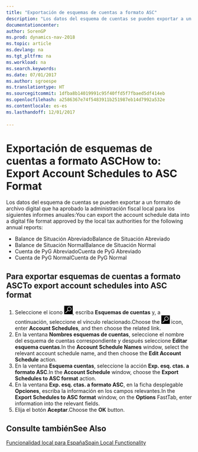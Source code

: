 ```yaml
---
title: "Exportación de esquemas de cuentas a formato ASC"
description: "Los datos del esquema de cuentas se pueden exportar a un formato de archivo digital que ha aprobado la administración fiscal local para algunos informes."
documentationcenter: 
author: SorenGP
ms.prod: dynamics-nav-2018
ms.topic: article
ms.devlang: na
ms.tgt_pltfrm: na
ms.workload: na
ms.search.keywords: 
ms.date: 07/01/2017
ms.author: sgroespe
ms.translationtype: HT
ms.sourcegitcommit: 1dfba8b14019991c95f40ffd5f7fbaed5df414eb
ms.openlocfilehash: a2586367e74f5483911b251987eb14d7992a532e
ms.contentlocale: es-es
ms.lasthandoff: 12/01/2017

---
```

# <a name="how-to-export-account-schedules-to-asc-format"></a><span data-ttu-id="ebc58-103">Exportación de esquemas de cuentas a formato ASC</span><span class="sxs-lookup"><span data-stu-id="ebc58-103">How to: Export Account Schedules to ASC Format</span></span>
<span data-ttu-id="ebc58-104">Los datos del esquema de cuentas se pueden exportar a un formato de archivo digital que ha aprobado la administración fiscal local para los siguientes informes anuales:</span><span class="sxs-lookup"><span data-stu-id="ebc58-104">You can export the account schedule data into a digital file format approved by the local tax authorities for the following annual reports:</span></span>  

- <span data-ttu-id="ebc58-105">Balance de Situación Abreviado</span><span class="sxs-lookup"><span data-stu-id="ebc58-105">Balance de Situación Abreviado</span></span>  
- <span data-ttu-id="ebc58-106">Balance de Situación Normal</span><span class="sxs-lookup"><span data-stu-id="ebc58-106">Balance de Situación Normal</span></span>  
- <span data-ttu-id="ebc58-107">Cuenta de PyG Abreviado</span><span class="sxs-lookup"><span data-stu-id="ebc58-107">Cuenta de PyG Abreviado</span></span>  
- <span data-ttu-id="ebc58-108">Cuenta de PyG Normal</span><span class="sxs-lookup"><span data-stu-id="ebc58-108">Cuenta de PyG Normal</span></span>  

## <a name="to-export-account-schedules-into-asc-format"></a><span data-ttu-id="ebc58-109">Para exportar esquemas de cuentas a formato ASC</span><span class="sxs-lookup"><span data-stu-id="ebc58-109">To export account schedules into ASC format</span></span>  

1.  <span data-ttu-id="ebc58-110">Seleccione el icono ![Buscar página o informe](../../media/ui-search/search_small.png "icono Buscar página o informe"), escriba **Esquemas de cuentas** y, a continuación, seleccione el vínculo relacionado.</span><span class="sxs-lookup"><span data-stu-id="ebc58-110">Choose the ![Search for Page or Report](../../media/ui-search/search_small.png "Search for Page or Report icon") icon, enter **Account Schedules**, and then choose the related link.</span></span>  
2.  <span data-ttu-id="ebc58-111">En la ventana **Nombres esquemas de cuentas**, seleccione el nombre del esquema de cuentas correspondiente y después seleccione **Editar esquema cuentas**.</span><span class="sxs-lookup"><span data-stu-id="ebc58-111">In the **Account Schedule Names** window, select the relevant account schedule name, and then choose the **Edit Account Schedule** action.</span></span>  
3.  <span data-ttu-id="ebc58-112">En la ventana **Esquema cuentas**, seleccione la acción **Exp. esq. ctas. a formato ASC**.</span><span class="sxs-lookup"><span data-stu-id="ebc58-112">In the **Account Schedule** window, choose the **Export Schedules to ASC format** action.</span></span>  
4.  <span data-ttu-id="ebc58-113">En la ventana **Exp. esq. ctas. a formato ASC**, en la ficha desplegable **Opciones**, escriba la información en los campos relevantes.</span><span class="sxs-lookup"><span data-stu-id="ebc58-113">In the **Export Schedules to ASC format** window, on the **Options** FastTab, enter information into the relevant fields.</span></span>  
5.  <span data-ttu-id="ebc58-114">Elija el botón **Aceptar**.</span><span class="sxs-lookup"><span data-stu-id="ebc58-114">Choose the **OK** button.</span></span>  
  
## <a name="see-also"></a><span data-ttu-id="ebc58-115">Consulte también</span><span class="sxs-lookup"><span data-stu-id="ebc58-115">See Also</span></span>  
 [<span data-ttu-id="ebc58-116">Funcionalidad local para España</span><span class="sxs-lookup"><span data-stu-id="ebc58-116">Spain Local Functionality</span></span>](spain-local-functionality.md)

